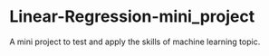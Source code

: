 # Linear-Regression-mini_project
A mini project to test and apply the skills of machine learning topic.
